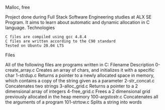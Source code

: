Malloc, free

Project done during Full Stack Software Engineering studies at ALX SE Program. It aims to learn about automatic and dynamic allocation in C language.
Technologies

    C files are compiled using gcc 4.8.4
    C files are written according to the C90 standard
    Tested on Ubuntu 20.04 LTS

Files

All of the following files are programs written in C:
Filename 	Description
0-create_array.c 	Creates an array of chars, and initializes it with a specific char
1-strdup.c 	Returns a pointer to a newly allocated space in memory, which contains a copy of the string given as a parameter
2-str_concat.c 	Concatenates two strings
3-alloc_grid.c 	Returns a pointer to a 2 dimensional array of integers
4-free_grid.c 	Frees a 2 dimensional grid previously allocated in the heap memory
100-argstostr.c 	Concatenates all the arguments of a program
101-strtow.c 	Splits a string into words
